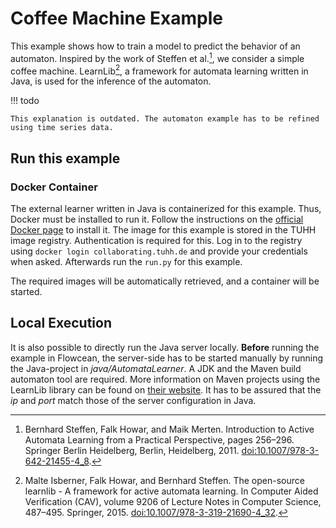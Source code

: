 # Coffee Machine Example

This example shows how to train a model to predict the behavior of an automaton. 
Inspired by the work of Steffen et al.[^1], we consider a simple coffee machine.
LearnLib[^2], a framework for automata learning written in Java, is used for the inference of the automaton.

!!! todo

    This explanation is outdated. The automaton example has to be refined using time series data.

## Run this example

### Docker Container

The external learner written in Java is containerized for this example. Thus, Docker must be installed to run it.
Follow the instructions on the [official Docker page](https://docs.docker.com/get-docker/) to install it.
The image for this example is stored in the TUHH image registry. Authentication is required for this.
Log in to the registry using `docker login collaborating.tuhh.de` and provide your credentials when asked.
Afterwards run the `run.py` for this example.

The required images will be automatically retrieved, and a container will be started.

## Local Execution

It is also possible to directly run the Java server locally.
**Before** running the example in Flowcean, the server-side has to be started manually by running the Java-project in *java/AutomataLearner*. A JDK and the Maven build automaton tool are required. More information on Maven projects using the LearnLib library can be found on [their website](https://learnlib.de/).
It has to be assured that the *ip* and *port* match those of the server configuration in Java.


[^1]: Bernhard Steffen, Falk Howar, and Maik Merten. Introduction to Active Automata Learning from a Practical Perspective, pages 256–296. Springer Berlin Heidelberg, Berlin, Heidelberg, 2011. [doi:10.1007/978-3-642-21455-4_8](https://doi.org/10.1007/978-3-642-21455-4_8).
[^2]: Malte Isberner, Falk Howar, and Bernhard Steffen. The open-source learnlib - A framework for active automata learning. In Computer Aided Verification (CAV), volume 9206 of Lecture Notes in Computer Science, 487–495. Springer, 2015. [doi:10.1007/978-3-319-21690-4\_32](https://doi.org/10.1007/978-3-319-21690-4\_32).
